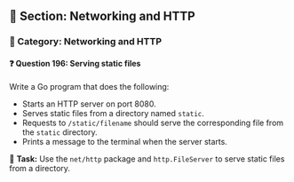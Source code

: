 ## 📘 Section: Networking and HTTP  
### 🔹 Category: Networking and HTTP  
#### ❓ Question 196: Serving static files

Write a Go program that does the following:

- Starts an HTTP server on port 8080.
- Serves static files from a directory named `static`.
- Requests to `/static/filename` should serve the corresponding file from the `static` directory.
- Prints a message to the terminal when the server starts.

🔧 **Task:** Use the `net/http` package and `http.FileServer` to serve static files from a directory.
